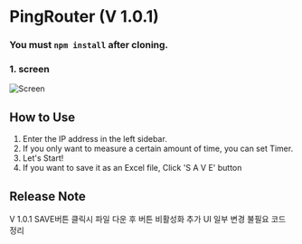 # PingRouter (V 1.0.1)

### You must `npm install` after cloning.

### 1. screen

![Screen](https://user-images.githubusercontent.com/51731660/116047154-bf5d1180-a6ae-11eb-8ea8-61ea56b2618e.png)

## How to Use

1. Enter the IP address in the left sidebar.
2. If you only want to measure a certain amount of time, you can set Timer.
3. Let's Start!
4. If you want to save it as an Excel file, Click 'S A V E' button

## Release Note

V 1.0.1
SAVE버튼 클릭시 파일 다운 후 버튼 비활성화 추가
UI 일부 변경
불필요 코드 정리
